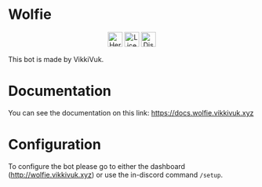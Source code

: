 # Wolfie 
<p align="center">
<a href="https://www.heroku.com"><img alt="Heroku" src="https://img.shields.io/static/v1?label=Hosted with&message=Heroku&color=7056bf&style=for-the-badge&logo=heroku" height=30></a>
<a href="https://github.com/MeridianGH/suitbot/blob/main/LICENSE.md"><img alt="License" src="https://img.shields.io/github/license/MeridianGH/suitbot?logo=apache&style=for-the-badge" height=30></a>
<a href="https://discord.gg/JwnUeRKe8r"><img alt="Discord" src="https://shields.io/discord/878606227045756948?style=for-the-badge&logo=discord&label=discord" height=30></a>
</p>


This bot is made by VikkiVuk.

# Documentation
You can see the documentation on this link: https://docs.wolfie.vikkivuk.xyz

# Configuration
To configure the bot please go to either the dashboard (http://wolfie.vikkivuk.xyz) or use the in-discord command `/setup`.
